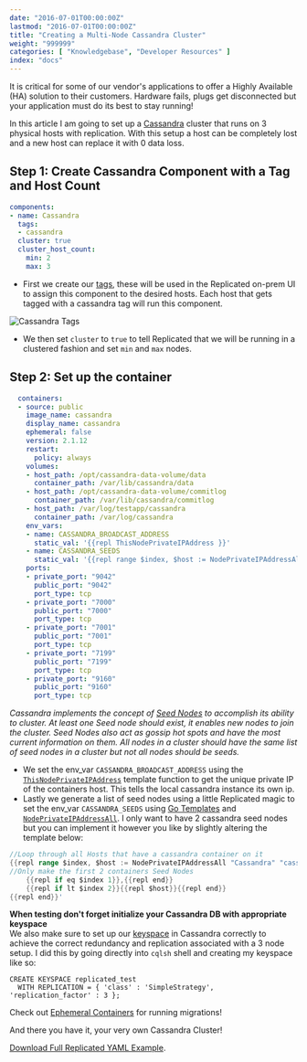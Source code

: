 ```yaml
---
date: "2016-07-01T00:00:00Z"
lastmod: "2016-07-01T00:00:00Z"
title: "Creating a Multi-Node Cassandra Cluster"
weight: "999999"
categories: [ "Knowledgebase", "Developer Resources" ]
index: "docs"
---
```


It is critical for some of our vendor's applications to offer a Highly Available (HA) solution to their
customers. Hardware fails, plugs get disconnected but your application must do its best to stay running!

In this article I am going to set up a [Cassandra](http://cassandra.apache.org/) cluster that runs on
3 physical hosts with replication. With this setup a host can be completely lost and a new host can
replace it with 0 data loss.

## Step 1: Create Cassandra Component with a Tag and Host Count

```yaml
components:
- name: Cassandra
  tags:
  - cassandra
  cluster: true
  cluster_host_count:
    min: 2
    max: 3
```

- First we create our [tags](/docs/packaging-an-application/clustering/#tags), these will be used in the Replicated on-prem UI to assign this component to the desired hosts. Each host that gets tagged with a cassandra tag will run this component.

![Cassandra Tags](/images/post-screens/cassandra-tags.png)

- We then set `cluster` to `true` to tell Replicated that we will be running in a clustered fashion and set `min` and `max` nodes.

## Step 2: Set up the container

```yaml
  containers:
  - source: public
    image_name: cassandra
    display_name: cassandra
    ephemeral: false
    version: 2.1.12
    restart:
      policy: always
    volumes:
    - host_path: /opt/cassandra-data-volume/data
      container_path: /var/lib/cassandra/data
    - host_path: /opt/cassandra-data-volume/commitlog
      container_path: /var/lib/cassandra/commitlog
    - host_path: /var/log/testapp/cassandra
      container_path: /var/log/cassandra
    env_vars:
    - name: CASSANDRA_BROADCAST_ADDRESS
      static_val: '{{repl ThisNodePrivateIPAddress }}'
    - name: CASSANDRA_SEEDS
      static_val: '{{repl range $index, $host := NodePrivateIPAddressAll "Cassandra" "cassandra" }}{{repl if eq $index 1}},{{repl end}}{{repl if lt $index 2}}{{repl $host}}{{repl end}}{{repl end}}'
    ports:
    - private_port: "9042"
      public_port: "9042"
      port_type: tcp
    - private_port: "7000"
      public_port: "7000"
      port_type: tcp
    - private_port: "7001"
      public_port: "7001"
      port_type: tcp
    - private_port: "7199"
      public_port: "7199"
      port_type: tcp
    - private_port: "9160"
      public_port: "9160"
      port_type: tcp
```

*Cassandra implements the concept of [Seed Nodes](http://wiki.apache.org/cassandra/FAQ#seed) to
accomplish its ability to cluster. At least one Seed node should exist, it enables new nodes to
join the cluster. Seed Nodes also act as gossip hot spots and have the most current information
on them. All nodes in a cluster should have the same list of seed nodes in a cluster but not all
nodes should be seeds.*

- We set the env_var `CASSANDRA_BROADCAST_ADDRESS` using the [`ThisNodePrivateIPAddress`](/docs/packaging-an-application/template-functions/#thisnodeprivateipaddress) template function to get the unique private IP of the containers host. This tells the local cassandra instance its own ip.
- Lastly we generate a list of seed nodes using a little Replicated magic to set the env_var `CASSANDRA_SEEDS` using [Go Templates](/docs/packaging-an-application/template-functions/) and [`NodePrivateIPAddressAll`](/docs/packaging-an-application/template-functions/#NodePrivateIPAddressAll). I only want to have 2 cassandra seed nodes but you can implement it however you like by slightly altering the template below:

```go
//Loop through all Hosts that have a cassandra container on it
{{repl range $index, $host := NodePrivateIPAddressAll "Cassandra" "cassandra" }}
//Only make the first 2 containers Seed Nodes
	{{repl if eq $index 1}},{{repl end}}
	{{repl if lt $index 2}}{{repl $host}}{{repl end}}
{{repl end}}'
```

**When testing don't forget initialize your Cassandra DB with appropriate keyspace**  
We also make sure to set up our [keyspace](https://docs.datastax.com/en/cql/3.0/cql/cql_reference/create_keyspace_r.html) in
Cassandra correctly to achieve the correct redundancy and replication associated with a 3 node setup. I did
this by going directly into `cqlsh` shell and creating my keyspace like so:

```text
CREATE KEYSPACE replicated_test
  WITH REPLICATION = { 'class' : 'SimpleStrategy', 'replication_factor' : 3 };
```

Check out [Ephemeral Containers](/docs/packaging-an-application/components-and-containers/#ephemeral)
for running migrations!

And there you have it, your very own Cassandra Cluster!

[Download Full Replicated YAML Example](https://github.com/replicatedhq/repl-yaml-samples/blob/master/apps/replicated_cassandra_cluster.yml).

